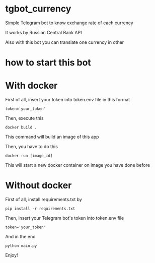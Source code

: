 # tgbot_currency

Simple Telegram bot to know exchange rate of each currency 

It works by Russian Central Bank API

Also with this bot you can translate one currency in other

# how to start this bot

# With docker
 
First of all, insert your token into token.env file in this format

`token='your_token'`

Then, execute this

`docker build .`

This command will build an image of this app

Then, you have to do this

`docker run [image_id]`

This will start a new docker container on image you have done before
  
# Without docker
First of all, install requirements.txt by

`pip install -r requirements.txt`

Then, insert your Telegram bot's token into token.env file

`token='your_token'`

And in the end

`python main.py`

Enjoy!
